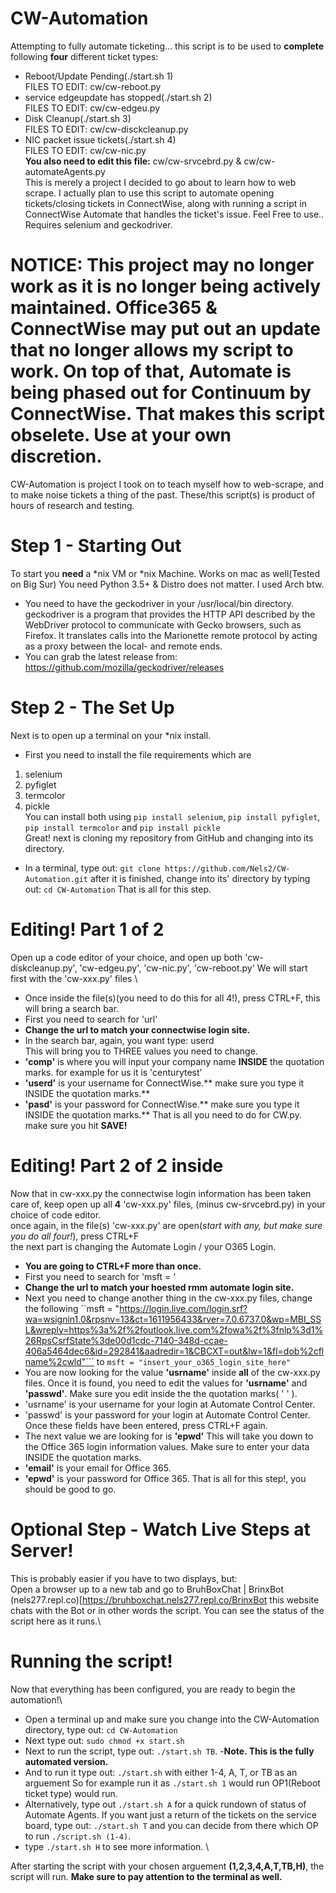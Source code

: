 # CW-Automation
Attempting to fully automate ticketing...
this script is to be used to **complete** following **four** different ticket types: 

- Reboot/Update Pending(./start.sh 1) \
FILES TO EDIT: cw/cw-reboot.py 
- service edgeupdate has stopped(./start.sh 2) \
FILES TO EDIT: cw/cw-edgeu.py 
- Disk Cleanup(./start.sh 3) \
FILES TO EDIT: cw/cw-disckcleanup.py
- NIC packet issue tickets(./start.sh 4) \
FILES TO EDIT: cw/cw-nic.py \
**You also need to edit this file:** cw/cw-srvcebrd.py & cw/cw-automateAgents.py \
This is merely a project I decided to go about to learn how to web scrape. I actually plan to use this script to automate opening tickets/closing tickets in ConnectWise, along with running a script in ConnectWise Automate that handles the ticket's issue.
Feel Free to use..
Requires selenium and geckodriver.
# NOTICE: This project may no longer work as it is no longer being actively maintained. Office365 & ConnectWise may put out an update that no longer allows my script to work. On top of that, Automate is being phased out for Continuum by ConnectWise. That makes this script obselete. Use at your own discretion.
CW-Automation is project I took on to teach myself how to web-scrape, and to make noise tickets a thing of the past. These/this script(s) is product of hours of research and testing.
# Step 1 - Starting Out
To start you **need** a *nix VM or *nix Machine. Works on mac as well(Tested on Big Sur) You need Python 3.5+ & Distro does not matter. I used Arch btw.

- You need to have the geckodriver in your /usr/local/bin directory.
geckodriver is a program that provides the HTTP API described by the WebDriver protocol to communicate with Gecko browsers, such as Firefox. It translates calls into the Marionette remote protocol by acting as a proxy between the local- and remote ends.
- You can grab the latest release from: https://github.com/mozilla/geckodriver/releases

# Step 2 - The Set Up
Next is to open up a terminal on your *nix install. 
- First you need to install the file requirements which are
1. selenium 
2. pyfiglet 
3. termcolor 
4. pickle \
You can install both using ```pip install selenium```, ```pip install pyfiglet```, ```pip install termcolor```  and ```pip install pickle``` \
Great! next is cloning my repository from GitHub and changing into its directory.
- In a terminal, type out: ```git clone https://github.com/Nels2/CW-Automation.git```
after it is finished, change into its' directory by typing out: ```cd CW-Automation```
That is all for this step.

# Editing! Part 1 of 2
Open up a code editor of your choice, and open up both 'cw-diskcleanup.py', 'cw-edgeu.py', 'cw-nic.py', 'cw-reboot.py' 
We will start first with the 'cw-xxx.py' files \
- Once inside the file(s)(you need to do this for all 4!), press CTRL+F, this will bring a search bar.
- First you need to search for 'url'
- **Change the url to match your connectwise login site.**
- In the search bar, again, you want type: userd \
This will bring you to THREE values you need to change.
- **'comp'** is where you will input your company name **INSIDE**  the quotation marks. for example for us it is 'centurytest'
- **'userd'** is your username for ConnectWise.** make sure you type it INSIDE the quotation marks.**
- **'pasd'** is your password for ConnectWise.** make sure you type it INSIDE the quotation marks.**
That is all you need to do for CW.py. make sure you hit **SAVE!** 
# Editing! Part 2 of 2 inside 
Now that in cw-xxx.py the connectwise login information has been taken care of, keep open up all **4** 'cw-xxx.py' files, (minus cw-srvcebrd.py) in your choice of code editor.\
once again, in the file(s) 'cw-xxx.py' are open(*start with any, but make sure you do all four!*), press CTRL+F\
the next part is changing the Automate Login / your O365 Login.
- **You are going to CTRL+F more than once.**
- First you need to search for 'msft = ' 
- **Change the url to match your hoested rmm automate login site.**
- Next you need to change another thing in the cw-xxx.py files, change the following ``msft = "https://login.live.com/login.srf?wa=wsignin1.0&rpsnv=13&ct=1611956433&rver=7.0.6737.0&wp=MBI_SSL&wreply=https%3a%2f%2foutlook.live.com%2fowa%2f%3fnlp%3d1%26RpsCsrfState%3de00d1cdc-7140-348d-ccae-406a5464dec6&id=292841&aadredir=1&CBCXT=out&lw=1&fl=dob%2cflname%2cwld"``` to ```msft = "insert_your_o365_login_site_here"``` 
- You are now looking for the value **'usrname'** inside **all** of the cw-xxx.py files.
Once it is found, you need to edit the values for **'usrname'** and **'passwd'**. Make sure you edit inside the the quotation marks( ' ' ). 
- 'usrname' is your username for your login at Automate Control Center. 
- 'passwd' is your password for your login at Automate Control Center.
Once these fields have been entered, press CTRL+F again.
- The next value we are looking for is **'epwd'**
This will take you down to the Office 365 login information values. Make sure to enter your data INSIDE the quotation marks.
- **'email'** is your email for Office 365.
- **'epwd'** is your password for Office 365.
That is all for this step!, you should be good to go.

# Optional Step - Watch Live Steps at Server!
This is probably easier if you have to two displays, but:\
Open a browser up to a new tab and go to BruhBoxChat | BrinxBot (nels277.repl.co)\[https://bruhboxchat.nels277.repl.co/BrinxBot
this website chats with the Bot or in other words the script. You can see the status of the script here as it runs.\

# Running the script!
Now that everything has been configured, you are ready to begin the automation!\
- Open a terminal up and make sure you change into the CW-Automation directory, type out: ```cd CW-Automation```
- Next type out: ```sudo chmod +x start.sh```
- Next to run the script, type out: ```./start.sh TB```. -**Note. This is the fully automated version.**
- And to run it type out: ```./start.sh``` with either 1-4, A, T, or TB as an arguement
So for example run it as ```./start.sh 1``` would run OP1(Reboot ticket type) would run.
- Alternatively, type out ```./start.sh A``` for a quick rundown of status of Automate Agents.
If you want just a return of the tickets on the service board, type out: ```./start.sh T``` and you can decide from there which OP to run ```./script.sh (1-4)```.
- type ```./start.sh H``` to see more information. \

After starting the script with your chosen arguement **(1,2,3,4,A,T,TB,H)**, the script will run. **Make sure to pay attention to the terminal as well.** 
